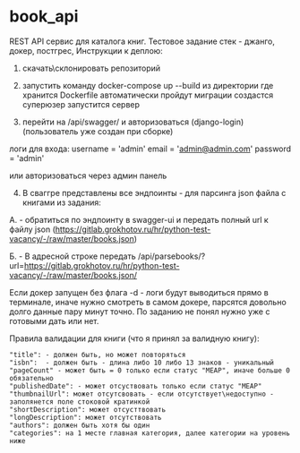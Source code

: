# book_api
REST API сервис для каталога книг. Тестовое задание
стек - джанго, докер, постгрес,
Инструкции к деплою:

1. скачать\склонировать репозиторий
2. запустить команду docker-compose up --build из директории где хранится Dockerfile
    автоматически пройдут миграции
    создастся суперюзер
    запустится сервер
   
4. перейти на /api/swagger/ и авторизоваться (django-login) (пользователь уже создан при сборке)

логи для входа:
username = 'admin' email = 'admin@admin.com' password = 'admin'

или авторизоваться через админ панель

4. В сваггре представлены все эндпоинты - для парсинга json файла с книгами из задания:

А. - обратиться по эндпоинту в swagger-ui и передать полный url к файлу json (https://gitlab.grokhotov.ru/hr/python-test-vacancy/-/raw/master/books.json) 

Б. - В адресной строке передать /api/parsebooks/?url=https://gitlab.grokhotov.ru/hr/python-test-vacancy/-/raw/master/books.json/

Если докер запущен без флага -d - логи будут выводиться прямо в терминале, иначе нужно смотреть в самом докере, парсятся довольно долго данные
пару минут точно. По заданию не понял нужно уже с готовыми дать или нет.

Правила валидации для книги (что я принял за валидную книгу):

    "title": - должен быть, но может повторяться
    "isbn":  - должен быть - длина либо 10 либо 13 знаков - уникальный
    "pageCount" - может быть = 0 только если статус "MEAP", иначе больше 0 обязательно
    "publishedDate": - может отсуствовать только если статус "MEAP"
    "thumbnailUrl": может отсутсвовать - если отсутствует\недоступно - заполянется поле стоковой кратинкой 
    "shortDescription": может отсусттвовать
    "longDescription": может отсутствовать
    "authors": должен быть хотя бы один
    "categories": на 1 месте главная категория, далее категории на уровень ниже


 
